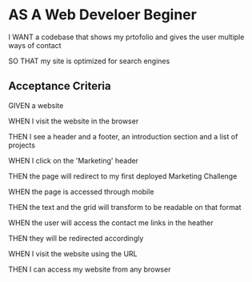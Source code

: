 # AS A Web Develoer Beginer

I WANT a codebase that shows my prtofolio and gives the user multiple ways of contact 

SO THAT my site is optimized for search engines

 ## Acceptance Criteria

GIVEN a website

WHEN I visit the website in the browser

THEN I see a header and a footer, an introduction section and a list of projects

WHEN I click on the 'Marketing' header  

THEN the page will redirect to my first deployed Marketing Challenge

WHEN the page is accessed through mobile

THEN the text and the grid will transform to be readable on that format

WHEN the user will access the contact me links in the heather 

THEN they will be redirected accordingly 

WHEN I visit the website using the URL

THEN I can access my website from any browser